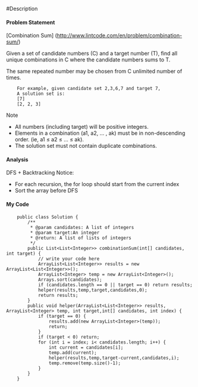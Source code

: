 #Description
#### Problem Statement
[Combination Sum] (http://www.lintcode.com/en/problem/combination-sum/)

Given a set of candidate numbers (C) and a target number (T), find all unique combinations in C where the candidate numbers sums to T.

The same repeated number may be chosen from C unlimited number of times.

        For example, given candidate set 2,3,6,7 and target 7, 
        A solution set is: 
        [7] 
        [2, 2, 3] 

Note
- All numbers (including target) will be positive integers.
- Elements in a combination (a1, a2, … , ak) must be in non-descending order. (ie, a1 ≤ a2 ≤ … ≤ ak).
- The solution set must not contain duplicate combinations.

#### Analysis
DFS + Backtracking
Notice: 
- For each recursion, the for loop should start from the current index
- Sort the array before DFS

#### My Code
        public class Solution {
            /**
             * @param candidates: A list of integers
             * @param target:An integer
             * @return: A list of lists of integers
             */
            public List<List<Integer>> combinationSum(int[] candidates, int target) {
                // write your code here
                ArrayList<List<Integer>> results = new ArrayList<List<Integer>>();
                ArrayList<Integer> temp = new ArrayList<Integer>();
                Arrays.sort(candidates);
                if (candidates.length == 0 || target == 0) return results;
                helper(results,temp,target,candidates,0);
                return results;
            }
            public void helper(ArrayList<List<Integer>> results, ArrayList<Integer> temp, int target,int[] candidates, int index) {
                if (target == 0) {
                    results.add(new ArrayList<Integer>(temp));
                    return;
                }
                if (target < 0) return;
                for (int i = index; i< candidates.length; i++) {
                    int current = candidates[i];
                    temp.add(current);
                    helper(results,temp,target-current,candidates,i);
                    temp.remove(temp.size()-1);
                }
            }
        }
